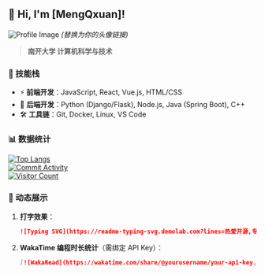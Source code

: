 ## **👋 Hi, I'm [MengQxuan]!**  
![Profile Image](https://example.com/your-image.jpg) *(替换为你的头像链接)*  
> **南开大学 计算机科学与技术**

### 🧠 技能栈  
- ⚡ **前端开发**：JavaScript, React, Vue.js, HTML/CSS  
- 🐍 **后端开发**：Python (Django/Flask), Node.js, Java (Spring Boot), C++
- 🛠️ **工具链**：Git, Docker, Linux, VS Code 

### 📊 数据统计  
[![Top Langs](https://github-readme-stats.vercel.app/api/top-langs/?username=yourusername&show_icons=true&theme=dracula)](https://github.com/yourusername)  
[![Commit Activity](https://github-readme-stats.vercel.app/api?username=yourusername&theme=dracula)](https://github.com/yourusername)  
[![Visitor Count](https://profile-counter.glitch.me/yourusername/count.svg)](https://github.com/yourusername)  


### 🌈 动态展示
1. **打字效果**：  
   ```markdown
   ![Typing SVG](https://readme-typing-svg.demolab.com?lines=热爱开源,专注AI,欢迎交流&font=Ubuntu&size=20&color=008000)
   ```

2. **WakaTime 编程时长统计**（需绑定 API Key）：  
   ```markdown
   [![WakaRead](https://wakatime.com/share/@yourusername/your-api-key.svg)](https://wakatime.com/@yourusername)
   ```
